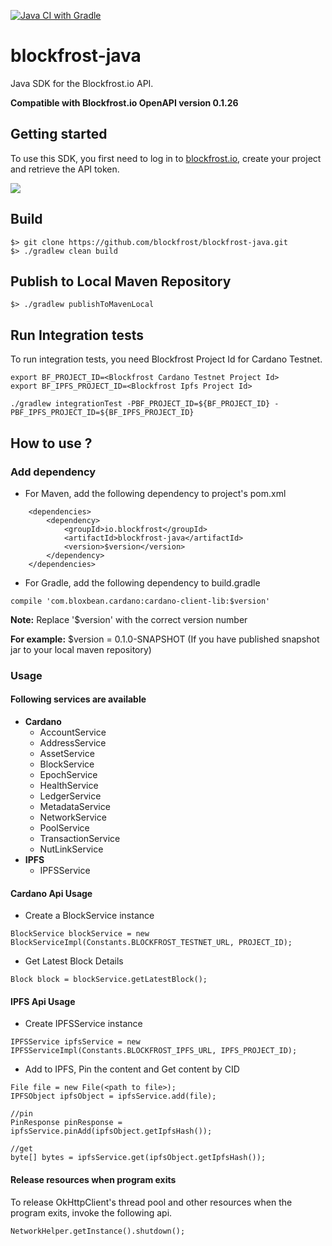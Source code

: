 [![Java CI with Gradle](https://github.com/blockfrost/blockfrost-java/actions/workflows/gradle.yml/badge.svg?branch=master)](https://github.com/blockfrost/blockfrost-java/actions/workflows/gradle.yml)

# blockfrost-java

Java SDK for the Blockfrost.io API.

**Compatible with Blockfrost.io OpenAPI version 0.1.26**


## Getting started

To use this SDK, you first need to log in to [blockfrost.io](https://blockfrost.io), create your project and retrieve the API token.

<img src="https://i.imgur.com/smY12ro.png">

<br/>

## Build

```
$> git clone https://github.com/blockfrost/blockfrost-java.git
$> ./gradlew clean build
```

## Publish to Local Maven Repository

```
$> ./gradlew publishToMavenLocal
```

## Run Integration tests
To run integration tests, you need Blockfrost Project Id for Cardano Testnet.
```
export BF_PROJECT_ID=<Blockfrost Cardano Testnet Project Id>
export BF_IPFS_PROJECT_ID=<Blockfrost Ipfs Project Id>

./gradlew integrationTest -PBF_PROJECT_ID=${BF_PROJECT_ID} -PBF_IPFS_PROJECT_ID=${BF_IPFS_PROJECT_ID}
```

## How to use ?

### Add dependency 

- For Maven, add the following dependency to project's pom.xml

```
    <dependencies>
        <dependency>
            <groupId>io.blockfrost</groupId>
            <artifactId>blockfrost-java</artifactId>
            <version>$version</version>
        </dependency>
    </dependencies>
```

- For Gradle, add the following dependency to build.gradle

```
compile 'com.bloxbean.cardano:cardano-client-lib:$version'
```

**Note:** Replace '$version' with the correct version number

**For example:** $version = 0.1.0-SNAPSHOT (If you have published snapshot jar to your local maven repository)

### Usage

#### Following services are available

- **Cardano**
    - AccountService
    - AddressService
    - AssetService
    - BlockService
    - EpochService
    - HealthService
    - LedgerService
    - MetadataService
    - NetworkService
    - PoolService
    - TransactionService
  - NutLinkService
- **IPFS**
    - IPFSService


#### Cardano Api Usage

- Create a BlockService instance

```
BlockService blockService = new BlockServiceImpl(Constants.BLOCKFROST_TESTNET_URL, PROJECT_ID);
```

- Get Latest Block Details

```
Block block = blockService.getLatestBlock();
```

#### IPFS Api Usage

- Create IPFSService instance

```
IPFSService ipfsService = new IPFSServiceImpl(Constants.BLOCKFROST_IPFS_URL, IPFS_PROJECT_ID);
```

- Add to IPFS, Pin the content and Get content by CID

```
File file = new File(<path to file>);
IPFSObject ipfsObject = ipfsService.add(file);

//pin
PinResponse pinResponse = ipfsService.pinAdd(ipfsObject.getIpfsHash());
       
//get
byte[] bytes = ipfsService.get(ipfsObject.getIpfsHash());
```
#### Release resources when program exits
To release OkHttpClient's thread pool and other resources when the program exits, invoke the following api.

```
NetworkHelper.getInstance().shutdown();
```
